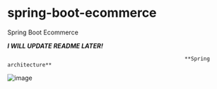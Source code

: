 # spring-boot-ecommerce
Spring Boot Ecommerce

***I WILL UPDATE README LATER!***

                                                            **Spring architecture**
![image](https://user-images.githubusercontent.com/47618739/164959685-fa08b4e6-cb08-45d5-9bf7-73a23bb66536.png)
